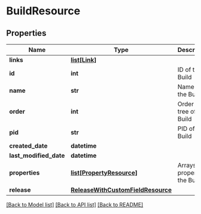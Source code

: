 # BuildResource

## Properties
Name | Type | Description | Notes
------------ | ------------- | ------------- | -------------
**links** | [**list[Link]**](Link.md) |  | [optional] 
**id** | **int** | ID of the Build | [optional] 
**name** | **str** | Name of the Build | [optional] 
**order** | **int** | Order in left tree of the Build | [optional] 
**pid** | **str** | PID of the Build | [optional] 
**created_date** | **datetime** |  | [optional] 
**last_modified_date** | **datetime** |  | [optional] 
**properties** | [**list[PropertyResource]**](PropertyResource.md) | Arrays property of the Build | 
**release** | [**ReleaseWithCustomFieldResource**](ReleaseWithCustomFieldResource.md) |  | [optional] 

[[Back to Model list]](../README.md#documentation-for-models) [[Back to API list]](../README.md#documentation-for-api-endpoints) [[Back to README]](../README.md)


